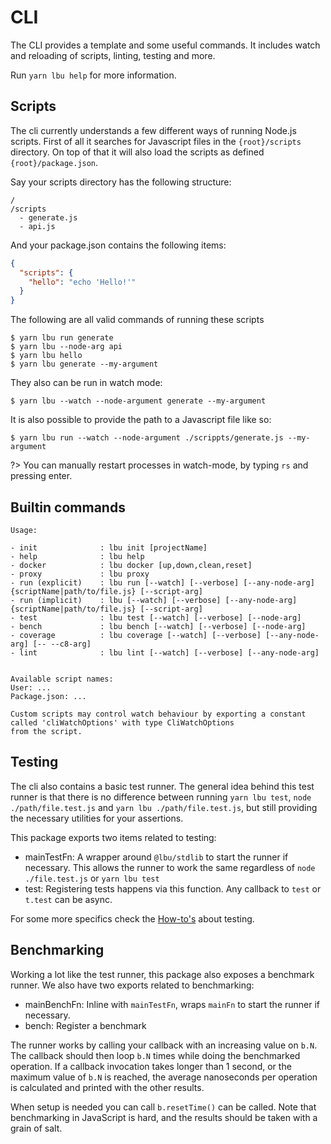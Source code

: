 # CLI

The CLI provides a template and some useful commands. It includes watch and
reloading of scripts, linting, testing and more.

Run `yarn lbu help` for more information.

## Scripts

The cli currently understands a few different ways of running Node.js scripts.
First of all it searches for Javascript files in the `{root}/scripts` directory.
On top of that it will also load the scripts as defined `{root}/package.json`.

Say your scripts directory has the following structure:

```
/
/scripts
  - generate.js
  - api.js
```

And your package.json contains the following items:

```json
{
  "scripts": {
    "hello": "echo 'Hello!'"
  }
}
```

The following are all valid commands of running these scripts

```shell script
$ yarn lbu run generate
$ yarn lbu --node-arg api
$ yarn lbu hello
$ yarn lbu generate --my-argument
```

They also can be run in watch mode:

```shell script
$ yarn lbu --watch --node-argument generate --my-argument
```

It is also possible to provide the path to a Javascript file like so:

```shell script
$ yarn lbu run --watch --node-argument ./scrippts/generate.js --my-argument
```

?> You can manually restart processes in watch-mode, by typing `rs` and pressing
enter.

## Builtin commands

```
Usage:

- init              : lbu init [projectName]
- help              : lbu help
- docker            : lbu docker [up,down,clean,reset]
- proxy             : lbu proxy
- run (explicit)    : lbu run [--watch] [--verbose] [--any-node-arg] {scriptName|path/to/file.js} [--script-arg]
- run (implicit)    : lbu [--watch] [--verbose] [--any-node-arg] {scriptName|path/to/file.js} [--script-arg]
- test              : lbu test [--watch] [--verbose] [--node-arg]
- bench             : lbu bench [--watch] [--verbose] [--node-arg]
- coverage          : lbu coverage [--watch] [--verbose] [--any-node-arg] [-- --c8-arg]
- lint              : lbu lint [--watch] [--verbose] [--any-node-arg]


Available script names:
User: ...
Package.json: ...

Custom scripts may control watch behaviour by exporting a constant called 'cliWatchOptions' with type CliWatchOptions
from the script.
```

## Testing

The cli also contains a basic test runner. The general idea behind this test
runner is that there is no difference between running `yarn lbu test`,
`node ./path/file.test.js` and `yarn lbu ./path/file.test.js`, but still
providing the necessary utilities for your assertions.

This package exports two items related to testing:

- mainTestFn: A wrapper around `@lbu/stdlib` to start the runner if necessary.
  This allows the runner to work the same regardless of `node ./file.test.js` or
  `yarn lbu test`
- test: Registering tests happens via this function. Any callback to `test` or
  `t.test` can be async.

For some more specifics check the
[How-to's](https://lbu.lightbase.nl/how-to.html#testing) about testing.

## Benchmarking

Working a lot like the test runner, this package also exposes a benchmark
runner. We also have two exports related to benchmarking:

- mainBenchFn: Inline with `mainTestFn`, wraps `mainFn` to start the runner if
  necessary.
- bench: Register a benchmark

The runner works by calling your callback with an increasing value on `b.N`. The
callback should then loop `b.N` times while doing the benchmarked operation. If
a callback invocation takes longer than 1 second, or the maximum value of `b.N`
is reached, the average nanoseconds per operation is calculated and printed with
the other results.

When setup is needed you can call `b.resetTime()` can be called. Note that
benchmarking in JavaScript is hard, and the results should be taken with a grain
of salt.
